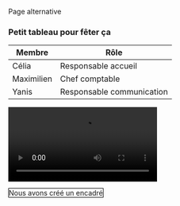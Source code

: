 Page alternative

### Petit tableau pour fêter ça

| **Membre** | **Rôle**                  |
|------------|---------------------------|
| Célia      | Responsable accueil       |
| Maximilien | Chef comptable            |
| Yanis      | Responsable communication |

<video src="https://www.youtube.com/watch?v=dQw4w9WgXcQ">Rick roll</video>

<span class="encadré">Nous avons créé un encadré</span>

<style>
	.encadré{ border: 1px solid black; padding: 5px background-color:cyan; }
</style>